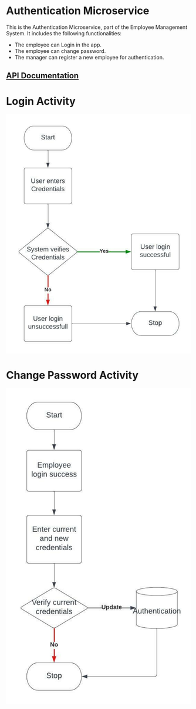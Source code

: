 # Authentication Microservice


This is the Authentication Microservice, part of the Employee Management System.
It includes the following functionalities:
  <ul>
    <li>The employee can Login in the app.</li>
    <li>The employee can change password.</li>
    <li>The manager can register a new employee for authentication.</li>
  </ul>

<h2> <a href="https://documenter.getpostman.com/view/10075006/UzQyq3fs" > API Documentation </a> </h2>


# Login Activity
<img src="https://github.com/sat5297/authMicroservice/blob/main/LoginActivity.jpeg" alt="Login" />

# Change Password Activity
<img src="https://github.com/sat5297/authMicroservice/blob/main/changePassword.jpeg" alt="Change Password" />


